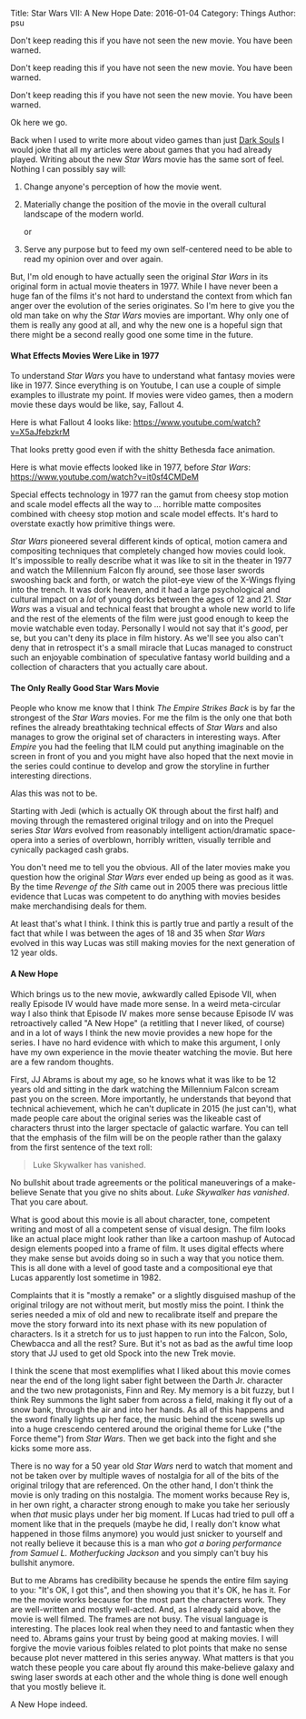 Title: Star Wars VII: A New Hope
Date: 2016-01-04
Category: Things
Author: psu

Don't keep reading this if you have not seen the new movie. You have been warned.

Don't keep reading this if you have not seen the new movie. You have been warned.

Don't keep reading this if you have not seen the new movie. You have been warned.

Ok here we go.

Back when I used to write more about video games than just <a href="http://mutable-states.com/summer-of-dark-souls.html">Dark Souls</a> I would joke that all my articles were about games that you had already played. Writing about the new *Star Wars* movie has the same sort of feel. Nothing I can possibly say will:

1. Change anyone's perception of how the movie went.

2. Materially change the position of the movie in the overall cultural landscape of the modern world.

	or

3. Serve any purpose but to feed my own self-centered need to be able to read my opinion over and over again.

But, I'm old enough to have actually seen the original *Star Wars* in its original form in actual movie theaters in 1977. While I have never been a huge fan of the films it's not hard to understand the context from which fan anger over the evolution of the series originates. So I'm here to give you the old man take on why the *Star Wars* movies are important. Why only one of them is really any good at all, and why the new one is a hopeful sign that there might be a second really good one some time in the future.

#### What Effects Movies Were Like in 1977

To understand *Star Wars* you have to understand what fantasy movies were like in 1977. Since everything is on Youtube, I can use a couple of simple examples to illustrate my point. If movies were video games, then a modern movie these days would be like, say, Fallout 4.

Here is what Fallout 4 looks like: <a href="https://www.youtube.com/watch?v=X5aJfebzkrM">https://www.youtube.com/watch?v=X5aJfebzkrM</a>

That looks pretty good even if with the shitty Bethesda face animation.

Here is what movie effects looked like in 1977, before *Star Wars*: <a href="https://www.youtube.com/watch?v=it0sf4CMDeM">https://www.youtube.com/watch?v=it0sf4CMDeM</a>

Special effects technology in 1977 ran the gamut from cheesy stop motion and scale model effects all the way to ... horrible matte composites combined with cheesy stop motion and scale model effects. It's hard to overstate exactly how primitive things were.

*Star Wars* pioneered several different kinds of optical, motion camera and compositing techniques that completely changed how movies could look. It's impossible to really describe what it was like to sit in the theater in 1977 and watch the Millennium Falcon fly around, see those laser swords swooshing back and forth, or watch the pilot-eye view of the X-Wings flying into the trench. It was dork heaven, and it had a large psychological and cultural impact on a *lot* of young dorks between the ages of 12 and 21. *Star Wars* was a visual and technical feast that brought a whole new world to life and the rest of the elements of the film were just good enough to keep the movie watchable even today. Personally I would not say that it's *good*, per se, but you can't deny its place in film history. As we'll see you also can't deny that in retrospect it's a small miracle that Lucas managed to construct such an enjoyable combination of speculative fantasy world building and a collection of characters that you actually care about.

#### The Only Really Good Star Wars Movie

People who know me know that I think *The Empire Strikes Back* is by far the strongest of the *Star Wars* movies. For me the film is the only one that both refines the already breathtaking technical effects of *Star Wars* and also manages to grow the original set of characters in interesting ways. After *Empire* you had the feeling that ILM could put anything imaginable on the screen in front of you and you might have also hoped that the next movie in the series could continue to develop and grow the storyline in further interesting directions.

Alas this was not to be.

Starting with Jedi (which is actually OK through about the first half) and moving through the remastered original trilogy and on into the Prequel series *Star Wars* evolved from reasonably intelligent action/dramatic space-opera into a series of overblown, horribly written, visually terrible and cynically packaged cash grabs. 

You don't need me to tell you the obvious. All of the later movies make you question how the original *Star Wars* ever ended up being as good as it was. By the time *Revenge of the Sith* came out in 2005 there was precious little evidence that Lucas was competent to do anything with movies besides make merchandising deals for them. 

At least that's what I think. I think this is partly true and partly a result of the fact that while I was between the ages of 18 and 35 when *Star Wars* evolved in this way Lucas was still making movies for the next generation of 12 year olds.

#### A New Hope

Which brings us to the new movie, awkwardly called Episode VII, when really Episode IV would have made more sense. In a weird meta-circular way I also think that Episode IV makes more sense because Episode IV was retroactively called "A New Hope" (a retitling that I never liked, of course) and in a lot of ways I think the new movie provides a new hope for the series. I have no hard evidence with which to make this argument, I only have my own experience in the movie theater watching the movie. But here are a few random thoughts.

First, JJ Abrams is about my age, so he knows what it was like to be 12 years old and sitting in the dark watching the Millennium Falcon scream past you on the screen. More importantly, he understands that beyond that technical achievement, which he can't duplicate in 2015 (he just can't), what made people care about the original series was the likeable cast of characters thrust into the larger spectacle of galactic warfare. You can tell that the emphasis of the film will be on the people rather than the galaxy from the first sentence of the text roll:

> Luke Skywalker has vanished.

No bullshit about trade agreements or the political maneuverings of a make-believe Senate that you give no shits about. *Luke Skywalker has vanished*. That you care about.

What is good about this movie is all about character, tone, competent writing and most of all a competent sense of visual design. The film looks like an actual place might look rather than like a cartoon mashup of Autocad design elements pooped into a frame of film. It uses digital effects where they make sense but avoids doing so in such a way that you notice them. This is all done with a level of good taste and a compositional eye that Lucas apparently lost sometime in 1982.

Complaints that it is "mostly a remake" or a slightly disguised mashup of the original trilogy are not without merit, but mostly miss the point. I think the series needed a mix of old and new to recalibrate itself and prepare the move the story forward into its next phase with its new population of characters. Is it a stretch for us to just happen to run into the Falcon, Solo, Chewbacca and all the rest? Sure. But it's not as bad as the awful time loop story that JJ used to get old Spock into the new Trek movie.

I think the scene that most exemplifies what I liked about this movie comes near the end of the long light saber fight between the Darth Jr. character and the two new protagonists, Finn and Rey. My memory is a bit fuzzy, but I think Rey summons the light saber from across a field, making it fly out of a snow bank, through the air and into her hands. As all of this happens and the sword finally lights up her face, the music behind the scene swells up into a huge crescendo centered around the original theme for Luke ("the Force theme") from *Star Wars*. Then we get back into the fight and she kicks some more ass.

There is no way for a 50 year old *Star Wars* nerd to watch that moment and not be taken over by multiple waves of nostalgia for all of the bits of the original trilogy that are referenced. On the other hand, I don't think the movie is only trading on this nostalgia. The moment works because Rey is, in her own right, a character strong enough to make you take her seriously when *that* music plays under her big moment. If Lucas had tried to pull off a moment like that in the prequels (maybe he did, I really don't know what happened in those films anymore) you would just snicker to yourself and not really believe it because this is a man who *got a boring performance from Samuel L. Motherfucking Jackson* and you simply can't buy his bullshit anymore.

But to me Abrams has credibility because he spends the entire film saying to you: "It's OK, I got this", and then showing you that it's OK, he has it. For me the movie works because for the most part the characters work. They are well-written and mostly well-acted. And, as I already said above, the movie is well filmed. The frames are not busy. The visual language is interesting. The places look real when they need to and fantastic when they need to. Abrams gains your trust by being good at making movies. I will forgive the movie various foibles related to plot points that make no sense because plot never mattered in this series anyway. What matters is that you watch these people you care about fly around this make-believe galaxy and swing laser swords at each other and the whole thing is done well enough that you mostly believe it.

A New Hope indeed.
